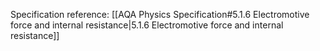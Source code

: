 Specification reference: [[AQA Physics Specification#5.1.6 Electromotive force and internal resistance|5.1.6 Electromotive force and internal resistance]]

